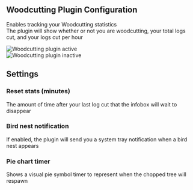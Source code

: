 ## Woodcutting Plugin Configuration  
Enables tracking your Woodcutting statistics  
The plugin will show whether or not you are woodcutting, your total logs cut, and your logs cut per hour  

![Woodcutting plugin active](https://i.imgur.com/AlMk52I.png)  
![Woodcutting plugin inactive](https://i.imgur.com/yWFcEO6.png)

## Settings
### Reset stats (minutes)
The amount of time after your last log cut that the infobox will wait to disappear  

### Bird nest notification
If enabled, the plugin will send you a system tray notification when a bird nest appears

### Pie chart timer
Shows a visual pie symbol timer to represent when the chopped tree will respawn